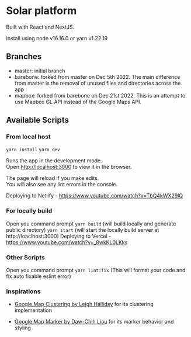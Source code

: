 # Solar platform

Built with React and NextJS.

Install using node v16.16.0 or yarn v1.22.19

## Branches
- master: initial branch
- barebone: forked from master on Dec 5th 2022. The main difference from master is the removal of unused files and directories across the app
- mapbox: forked from barebone on Dec 21st 2022. This is an attempt to use Mapbox GL API instead of the Google Maps API.

## Available Scripts

### From local host

`yarn install`
`yarn dev`

Runs the app in the development mode.\
Open [http://localhost:3000](http://localhost:3000) to view it in the browser.

The page will reload if you make edits.\
You will also see any lint errors in the console.

Deploying to Netlify - https://www.youtube.com/watch?v=TbQ4kWX29lQ

### For locally build
Open you command prompt
`yarn build` (will build locally and generate public directory)
`yarn start` (will start the locally build server at http://loaclhost:3000)
Deploying to Vercel - https://www.youtube.com/watch?v=_8wkKL0LKks

### Other Scripts
Open you command prompt
`yarn lint:fix` (This will format your code and fix auto fixable eslint error)

### Inspirations

- [Google Map Clustering by Leigh Halliday](https://github.com/leighhalliday/google-maps-clustering) for its clustering implementation

- [Google Map Marker by Daw-Chih Liou](https://github.com/DawChihLiou/react-google-maps-marker-demo) for its marker behavior and styling